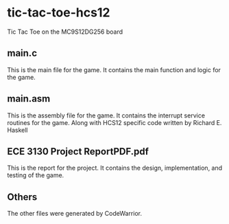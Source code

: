 # tic-tac-toe-hcs12
Tic Tac Toe on the MC9S12DG256 board
## main.c
This is the main file for the game. It contains the main function and logic for the game.
## main.asm
This is the assembly file for the game. It contains the interrupt service routines for the game. Along with HCS12 specific code written by Richard E. Haskell
## ECE 3130 Project ReportPDF.pdf
This is the report for the project. It contains the design, implementation, and testing of the game.
## Others
The other files were generated by CodeWarrior.
